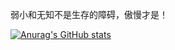 <!-- ### Hi there 👋 -->


弱小和无知不是生存的障碍，傲慢才是！

<!--
**SoarYu/SoarYu** is a ✨ _special_ ✨ repository because its `README.md` (this file) appears on your GitHub profile.

Here are some ideas to get you started:

- 🔭 I’m currently working on ...
- 🌱 I’m currently learning ...
- 👯 I’m looking to collaborate on ...
- 🤔 I’m looking for help with ...
- 💬 Ask me about ...
- 📫 How to reach me: ...
- 😄 Pronouns: ...
- ⚡ Fun fact: ...
-->

[![Anurag's GitHub stats](https://github-readme-stats.vercel.app/api?username=soaryu)](https://github.com/anuraghazra/github-readme-stats)

<!-- [![Top Langs](https://github-readme-stats.vercel.app/api/top-langs/?username=soaryu&layout=compact)](https://github.com/anuraghazra/github-readme-stats) -->

